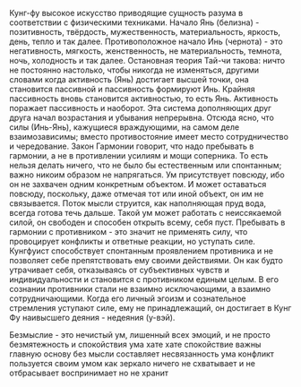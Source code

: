 Кунг-фу высокое искусство приводящие сущность разума в соответствии с физическими техниками. 
Начало Янь (белизна) -  позитивность, твёрдость, мужественность, материальность, яркость, день, тепло и так далее. Противоположное начало Инь (чернота) -  это негативность, мягкость, женственность, не материальность, темнота, ночь, холодность и так далее.
Остановная теория Тай-чи  такова: ничто не постоянно настолько, чтобы никогда не изменяться, другими словами когда активность (Янь) достигает высшей точки, она становится пассивной и пассивность формируют 
Инь. Крайняя пассивность вновь становится активностью, то есть Янь. Активность поражает пассивность и наоборот. Эта система дополняющих друг друга начал возрастания и убывания непрерывна. Отсюда ясно, что силы (Инь-Янь), кажущиеся враждующими, на самом деле взаимозависимы; вместо противостояние имеет место сотрудничество и чередование.
Закон Гармонии говорит, что надо пребывать в гармонии,  а не в противлении усилиям и мощи соперника. То есть нельзя делать ничего, что не было бы естественным или спонтанным; важно никоим образом не напрягаться.
Ум присутствует повсюду, ибо он не захвачен одним конкретным объектом. И может оставаться повсюду, поскольку, даже отмечая тот или иной объект, он им не связывается. Поток мысли струится, как наполняющая пруд вода, всегда готова течь дальше. Такой ум может работать с неиссякаемой силой, он свободен и способен открыть всему, себя пуст.
Пребывать в гармонии с противником - это значит не применять силу, что провоцирует конфликты и ответные реакции, но уступать силе. Кунгфуист способствует спонтанным проявлением противника и не позволяет себе препятствовать ему своими действиями. Он как будто утрачивает себя, отказываясь от субъективных чувств и индивидуальности и  становится с противником единым целым. В его сознании противники стали не взаимно исключающими, а взаимно сотрудничающими.
Когда его личный эгоизм и сознательное стремления уступают силе, ему не принадлежащий, он достигает в Кунг Фу наивысшего деяния - недеяния (у-вэй).

Безмыслие - это нечистый ум, лишенный всех эмоций, и не просто безмятежность и спокойствия ума хате хате спокойствие важны главную основу без мысли составляет несвязанность ума конфликт пользуется своим умом как зеркало ничего не схватывает и не отбрасывает воспринимает но не хранит







